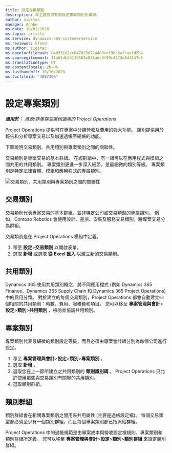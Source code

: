 ```yaml
---
title: 設定專案類別
description: 本主題提供有關設定專案類別的資訊。
author: sigitac
manager: Annbe
ms.date: 10/01/2020
ms.topic: article
ms.service: dynamics-365-customerservice
ms.reviewer: kfend
ms.author: sigitac
ms.openlocfilehash: 84033182ce047d230724409eef9bc6afcaefd2b4
ms.sourcegitcommit: 11a61db54119503e82faec5f99c4273e8d1247e5
ms.translationtype: HT
ms.contentlocale: zh-HK
ms.lasthandoff: 10/16/2020
ms.locfileid: "4087396"
---
```

# <a name="configure-project-categories"></a>設定專案類別

_**適用於：** 資源/非庫存型案例適用的 Project Operations_

Project Operations 提供可在專案中分類營收及費用的強大功能。 類別提供用於報告和分析專案交易以及加速過帳至總帳的功能。

下圖說明交易類別、共用類別與專案類別之間的關聯性。 

交易類別是專案交易的基本群組。 在該群組中，有一組可以在應用程式與模組之間共用的共用類別。 專案類別更進一步深入細節，是最細微的類別等級。 專案類別是特定法律實體、模組和應用程式的專屬類別。

![交易類別、共用類別與專案類別之間的關聯性](media/project-categories.png)

## <a name="transaction-categories"></a>交易類別

交易類別代表專案交易的基本群組，並非特定公司或交易類型的專屬類別。 例如，Contoso Robotics 會使用設計、差旅、安裝及服務交易類別，將專案交易分為群組。

交易類別是在 Project Operations 模組中定義。 
1. 移至 **設定**\>**交易類別** 以開啟表單。 
2. 選取 **新增** 或選取 **從 Excel 匯入** 以建立新的交易類別。

## <a name="shared-categories"></a>共用類別

Dynamics 365 使用共用類別概念，將不同應用程式 (例如 Dynamics 365 Finance、Dynamics 365 Supply Chain 和 Dynamics 365 Project Operations) 中的費用分類。 對於建立的每個交易類別，Project Operations 都會自動建立四個相關的共用類別：時數、費用、服務費和項目。 您可以移至 **專案管理與會計**\>**設定**\>**類別**\>**共用類別** ，檢閱並協調共用類別。

## <a name="project-categories"></a>專案類別

專案類別代表最細微的類別設定等級，而且必須由專案會計師分別為每個公司進行設定。

1. 移至 **專案管理與會計**\>**設定**\>**類別**\>**專案類別** 。
2. 選取 **新增** 。
3. 選取您在上一節所建立之共用類別的 **類別識別碼** 。 Project Operations 只允許使用那些與交易類別有關聯的共用類別。
4. 選取類別群組。

## <a name="category-groups"></a>類別群組

類別群組會在相關專案類別之間用來共用屬性 (主要是過帳設定檔)。 每個交易類型都必須至少有一個類別群組，而且每個專案類別都已指派給群組。

Project Operations 中的過帳規範是由專案成本與營收設定檔規則、專案類別和類別群組所定義。 您可以移至 **專案管理與會計**\>**設定**\>**類別**\>**類別群組** 來設定類別群組。
